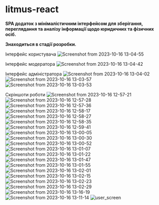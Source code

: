 # litmus-react

**SPA додаток з мінімалістичним інтерфейсом для зберігання, переглядання та аналізу інформації щодо юридичних та фізичних осіб.**

  
**Знаходиться в стадії розробки.**

Інтерфейс користувача
![Screenshot from 2023-10-16 13-04-55](https://github.com/maxmmin/litmus-images/blob/main/Screenshot%20from%202023-10-16%2013-04-55.png)

Інтерфейс модератора
![Screenshot from 2023-10-16 13-04-42](https://github.com/maxmmin/litmus-images/blob/main/Screenshot%20from%202023-10-16%2013-04-42.png)

Інтерфейс адміністратора
![Screenshot from 2023-10-16 13-04-02](https://github.com/maxmmin/litmus-images/blob/main/Screenshot%20from%202023-10-16%2013-04-02.png)
![Screenshot from 2023-10-16 13-03-57](https://github.com/maxmmin/litmus-images/blob/main/Screenshot%20from%202023-10-16%2013-03-57.png)
![Screenshot from 2023-10-16 13-03-53](https://github.com/maxmmin/litmus-images/blob/main/Screenshot%20from%202023-10-16%2013-03-53.png)

Скріншоти роботи
![Screenshot from 2023-10-16 12-57-21](https://github.com/maxmmin/litmus-images/blob/main/Screenshot%20from%202023-10-16%2012-57-21.png)
![Screenshot from 2023-10-16 12-57-28](https://github.com/maxmmin/litmus-images/blob/main/Screenshot%20from%202023-10-16%2012-57-28.png)
![Screenshot from 2023-10-16 12-57-36](https://github.com/maxmmin/litmus-images/blob/main/Screenshot%20from%202023-10-16%2012-57-36.png)
![Screenshot from 2023-10-16 12-58-17](https://github.com/maxmmin/litmus-images/blob/main/Screenshot%20from%202023-10-16%2012-58-17.png)
![Screenshot from 2023-10-16 12-58-27](https://github.com/maxmmin/litmus-images/blob/main/Screenshot%20from%202023-10-16%2012-58-27.png)
![Screenshot from 2023-10-16 12-58-35](https://github.com/maxmmin/litmus-images/blob/main/Screenshot%20from%202023-10-16%2012-58-35.png)
![Screenshot from 2023-10-16 12-59-41](https://github.com/maxmmin/litmus-images/blob/main/Screenshot%20from%202023-10-16%2012-59-41.png)
![Screenshot from 2023-10-16 13-00-05](https://github.com/maxmmin/litmus-images/blob/main/Screenshot%20from%202023-10-16%2013-00-05.png)
![Screenshot from 2023-10-16 13-00-30](https://github.com/maxmmin/litmus-images/blob/main/Screenshot%20from%202023-10-16%2013-00-30.png)
![Screenshot from 2023-10-16 13-00-52](https://github.com/maxmmin/litmus-images/blob/main/Screenshot%20from%202023-10-16%2013-00-52.png)
![Screenshot from 2023-10-16 13-01-07](https://github.com/maxmmin/litmus-images/blob/main/Screenshot%20from%202023-10-16%2013-01-07.png)
![Screenshot from 2023-10-16 13-01-22](https://github.com/maxmmin/litmus-images/blob/main/Screenshot%20from%202023-10-16%2013-01-22.png)
![Screenshot from 2023-10-16 13-01-47](https://github.com/maxmmin/litmus-images/blob/main/Screenshot%20from%202023-10-16%2013-01-47.png)
![Screenshot from 2023-10-16 13-01-55](https://github.com/maxmmin/litmus-images/blob/main/Screenshot%20from%202023-10-16%2013-01-55.png)
![Screenshot from 2023-10-16 13-02-01](https://github.com/maxmmin/litmus-images/blob/main/Screenshot%20from%202023-10-16%2013-02-01.png)
![Screenshot from 2023-10-16 13-02-15](https://github.com/maxmmin/litmus-images/blob/main/Screenshot%20from%202023-10-16%2013-02-15.png)
![Screenshot from 2023-10-16 13-02-23](https://github.com/maxmmin/litmus-images/blob/main/Screenshot%20from%202023-10-16%2013-02-23.png)
![Screenshot from 2023-10-16 13-02-29](https://github.com/maxmmin/litmus-images/blob/main/Screenshot%20from%202023-10-16%2013-02-29.png)
![Screenshot from 2023-10-16 13-16-19](https://github.com/maxmmin/litmus-images/blob/main/Screenshot%20from%202023-10-16%2013-16-19.png)
![Screenshot from 2023-10-16 13-11-14](https://github.com/maxmmin/litmus-images/blob/main/Screenshot%20from%202023-10-16%2013-11-14.png)
![user_screen](https://github.com/maxmmin/litmus-images/blob/main/user-screen.png)





